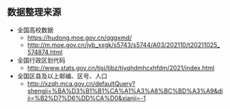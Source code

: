数据整理来源
---------------------------
+ 全国高校数据
    * https://hudong.moe.gov.cn/qggxmd/
    * http://m.moe.gov.cn/jyb_xxgk/s5743/s5744/A03/202110/t20211025_574874.html
+ 全国行政区划代码
    * http://www.stats.gov.cn/tjsj/tjbz/tjyqhdmhcxhfdm/2021/index.html
+ 全国区县及以上邮编、区号、人口
    * http://xzqh.mca.gov.cn/defaultQuery?shengji=%BA%D3%B1%B1%CA%A1%A3%A8%BC%BD%A3%A9&diji=%B2%D7%D6%DD%CA%D0&xianji=-1
